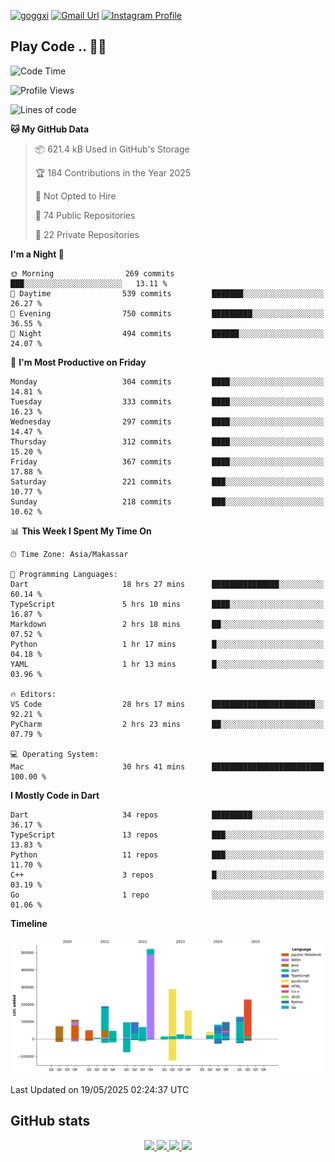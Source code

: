 [![goggxi](https://img.shields.io/badge/Portofolio-Goggxi-orange)](https://goggxi.github.io)
[![Gmail Url](https://img.shields.io/twitter/url?label=Goggxi@gmail.com&logo=gmail&style=social&url=http%3A%2F%2Fmailto%3Acontact.Goggxi@gmail.com)](mailto:Goggxi@gmail.com) [![Instagram Profile](https://img.shields.io/twitter/url?label=moh_rifkan&logo=instagram&style=social&url=https://www.instagram.com/moh_rifkan/)](https://www.instagram.com/moh_rifkan/)

## Play Code .. 💬🚀

<!-- [![Moh Rifkan GitHub stats](https://github-readme-stats.vercel.app/api?username=goggxi&count_private=true&show_icons=true&theme=dracula&custom_title=Goggxi%20Statistic%20🚀)](https://github.com/goggxi/goggxi)

[![Top Langs](https://github-readme-stats.vercel.app/api/top-langs/?username=goggxi&langs_count=8&layout=compact&show_icons=true&theme=dracula)](https://github.com/goggxi/goggxi) -->

<!--START_SECTION:waka-->
![Code Time](http://img.shields.io/badge/Code%20Time-4%2C311%20hrs%2027%20mins-blue)

![Profile Views](http://img.shields.io/badge/Profile%20Views-9-blue)

![Lines of code](https://img.shields.io/badge/From%20Hello%20World%20I%27ve%20Written-2.3%20million%20lines%20of%20code-blue)

**🐱 My GitHub Data** 

> 📦 621.4 kB Used in GitHub's Storage 
 > 
> 🏆 184 Contributions in the Year 2025
 > 
> 🚫 Not Opted to Hire
 > 
> 📜 74 Public Repositories 
 > 
> 🔑 22 Private Repositories 
 > 
**I'm a Night 🦉** 

```text
🌞 Morning                269 commits         ███░░░░░░░░░░░░░░░░░░░░░░   13.11 % 
🌆 Daytime                539 commits         ███████░░░░░░░░░░░░░░░░░░   26.27 % 
🌃 Evening                750 commits         █████████░░░░░░░░░░░░░░░░   36.55 % 
🌙 Night                  494 commits         ██████░░░░░░░░░░░░░░░░░░░   24.07 % 
```
📅 **I'm Most Productive on Friday** 

```text
Monday                   304 commits         ████░░░░░░░░░░░░░░░░░░░░░   14.81 % 
Tuesday                  333 commits         ████░░░░░░░░░░░░░░░░░░░░░   16.23 % 
Wednesday                297 commits         ████░░░░░░░░░░░░░░░░░░░░░   14.47 % 
Thursday                 312 commits         ████░░░░░░░░░░░░░░░░░░░░░   15.20 % 
Friday                   367 commits         ████░░░░░░░░░░░░░░░░░░░░░   17.88 % 
Saturday                 221 commits         ███░░░░░░░░░░░░░░░░░░░░░░   10.77 % 
Sunday                   218 commits         ███░░░░░░░░░░░░░░░░░░░░░░   10.62 % 
```


📊 **This Week I Spent My Time On** 

```text
🕑︎ Time Zone: Asia/Makassar

💬 Programming Languages: 
Dart                     18 hrs 27 mins      ███████████████░░░░░░░░░░   60.14 % 
TypeScript               5 hrs 10 mins       ████░░░░░░░░░░░░░░░░░░░░░   16.87 % 
Markdown                 2 hrs 18 mins       ██░░░░░░░░░░░░░░░░░░░░░░░   07.52 % 
Python                   1 hr 17 mins        █░░░░░░░░░░░░░░░░░░░░░░░░   04.18 % 
YAML                     1 hr 13 mins        █░░░░░░░░░░░░░░░░░░░░░░░░   03.96 % 

🔥 Editors: 
VS Code                  28 hrs 17 mins      ███████████████████████░░   92.21 % 
PyCharm                  2 hrs 23 mins       ██░░░░░░░░░░░░░░░░░░░░░░░   07.79 % 

💻 Operating System: 
Mac                      30 hrs 41 mins      █████████████████████████   100.00 % 
```

**I Mostly Code in Dart** 

```text
Dart                     34 repos            █████████░░░░░░░░░░░░░░░░   36.17 % 
TypeScript               13 repos            ███░░░░░░░░░░░░░░░░░░░░░░   13.83 % 
Python                   11 repos            ███░░░░░░░░░░░░░░░░░░░░░░   11.70 % 
C++                      3 repos             █░░░░░░░░░░░░░░░░░░░░░░░░   03.19 % 
Go                       1 repo              ░░░░░░░░░░░░░░░░░░░░░░░░░   01.06 % 
```



**Timeline**

![Lines of Code chart](https://raw.githubusercontent.com/Goggxi/Goggxi/main/assets/bar_graph.png)


 Last Updated on 19/05/2025 02:24:37 UTC
<!--END_SECTION:waka-->

## GitHub stats

<p align="center">
  <a href="https://github.com/goggxi">
    <img src="http://github-profile-summary-cards.vercel.app/api/cards/profile-details?username=goggxi&theme=transparent" />
  </a>
  <a href="https://github.com/goggxi">
    <img src="https://github-readme-streak-stats.herokuapp.com/?user=goggxi&hide_border=true&card_width=338&theme=transparent" />
  </a>
  <a href="https://github.com/goggxi">
    <img src="http://github-profile-summary-cards.vercel.app/api/cards/stats?username=goggxi&theme=transparent" />
  </a>
  <a href="https://github.com/goggxi">
    <img src="https://github-readme-stats.vercel.app/api/top-langs/?username=goggxi&langs_count=10&exclude_repo=&hide=c,makefile,html,css,sass,nix,nunjucks,tsql,dockerfile,shell&card_width=699&hide_border=true&theme=transparent" />
  </a>
  <!-- <br/>
  <a href="https://github.com/goggxi">
    <img src="https://komarev.com/ghpvc/?username=goggxi&color=blue&style=flat" />
  </a> -->
</p>
